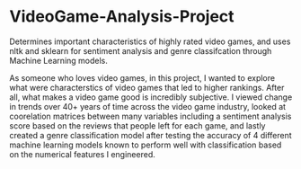 # VideoGame-Analysis-Project
Determines important characteristics of highly rated video games, and uses nltk and sklearn for sentiment analysis and genre classifcation through Machine Learning models. 

As someone who loves video games, in this project, I wanted to explore what were characterstics of video games that led to higher rankings.
After all, what makes a video game good is incredibly subjective. I viewed change in trends over 40+ years of time across the video game industry, looked at coorelation matrices between many variables including a sentiment analysis score based on the reviews that people left for each game, and lastly created a genre classification model after testing the accuracy of 4 different machine learning models known to
perform well with classification based on the numerical features I engineered.
